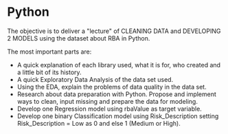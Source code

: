 # Python

The objective is to deliver a "lecture" of CLEANING DATA and DEVELOPING 2 MODELS using the dataset about RBA in Python. 

The most important parts are:

- A quick explanation of each library used, what it is for, who created and a little bit of its history.
- A quick Exploratory Data Analysis of the data set used.
- Using the EDA, explain the problems of data quality in the data set.
- Research about data preparation with Python. Propose and implement ways to clean, input missing and prepare the data for modeling.
- Develop one Regression model using rbaValue as target variable.
- Develop one binary Classification model using Risk_Description setting Risk_Description = Low as 0 and else 1 (Medium or High).
